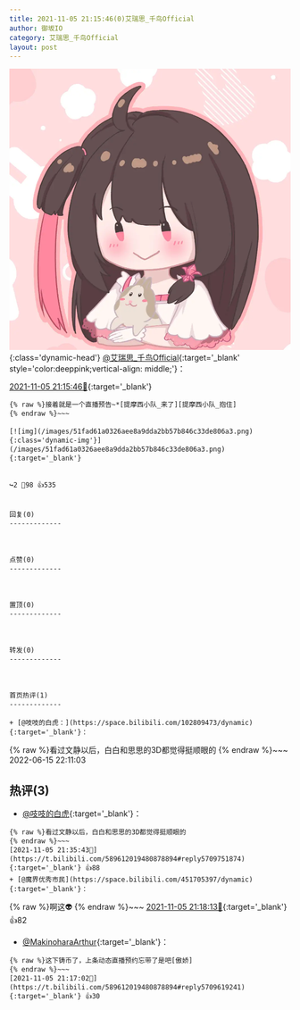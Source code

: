 ```yaml
---
title: 2021-11-05 21:15:46(0)艾瑞思_千鸟Official
author: 御坂IO
category: 艾瑞思_千鸟Official
layout: post
---
```


![img](/images/7e08840c56f251de28bdf766b647bd5fe9a5d50a.jpg){:class='dynamic-head'}
[@艾瑞思_千鸟Official](https://space.bilibili.com/1090010845/dynamic){:target='_blank' style='color:deeppink;vertical-align: middle;'}：

[2021-11-05 21:15:46🔗](https://t.bilibili.com/589612019480878894){:target='_blank'}

~~~
{% raw %}接着就是一个直播预告~*[提摩西小队_来了][提摩西小队_抱住]
{% endraw %}~~~

[![img](/images/51fad61a0326aee8a9dda2bb57b846c33de806a3.png){:class='dynamic-img'}](/images/51fad61a0326aee8a9dda2bb57b846c33de806a3.png){:target='_blank'}


↪️2 💬98 👍535


回复(0)
-------------



点赞(0)
-------------



置顶(0)
-------------



转发(0)
-------------



首页热评(1)
-------------

+ [@吱吱的白虎：](https://space.bilibili.com/102809473/dynamic){:target='_blank'}：
~~~
{% raw %}看过文静以后，白白和思思的3D都觉得挺顺眼的
{% endraw %}~~~
2022-06-15 22:11:03


热评(3)
-------------

+ [@吱吱的白虎](https://space.bilibili.com/102809473/dynamic){:target='_blank'}：
~~~
{% raw %}看过文静以后，白白和思思的3D都觉得挺顺眼的
{% endraw %}~~~
[2021-11-05 21:35:43🔗](https://t.bilibili.com/589612019480878894#reply5709751874){:target='_blank'} 👍88
+ [@魔界优秀市民](https://space.bilibili.com/451705397/dynamic){:target='_blank'}：
~~~
{% raw %}啊这👽
{% endraw %}~~~
[2021-11-05 21:18:13🔗](https://t.bilibili.com/589612019480878894#reply5709629819){:target='_blank'} 👍82
+ [@MakinoharaArthur](https://space.bilibili.com/266136421/dynamic){:target='_blank'}：
~~~
{% raw %}这下铸币了，上条动态直播预约忘带了是吧[傲娇]
{% endraw %}~~~
[2021-11-05 21:17:02🔗](https://t.bilibili.com/589612019480878894#reply5709619241){:target='_blank'} 👍30


